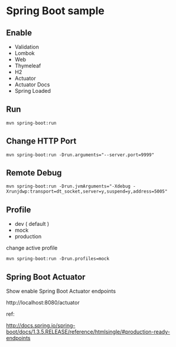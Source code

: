 Spring Boot sample
==================

Enable
------

* Validation
* Lombok
* Web
* Thymeleaf
* H2
* Actuator
* Actuator Docs
* Spring Loaded

Run
---

    mvn spring-boot:run

Change HTTP Port
----------------

    mvn spring-boot:run -Drun.arguments="--server.port=9999"

Remote Debug
------------

    mvn spring-boot:run -Drun.jvmArguments="-Xdebug -Xrunjdwp:transport=dt_socket,server=y,suspend=y,address=5005"

Profile
-------

* dev ( default )
* mock
* production

change active profile

    mvn spring-boot:run -Drun.profiles=mock

Spring Boot Actuator
--------------------

Show enable Spring Boot Actuator endpoints

http://localhost:8080/actuator

ref:

http://docs.spring.io/spring-boot/docs/1.3.5.RELEASE/reference/htmlsingle/#production-ready-endpoints
